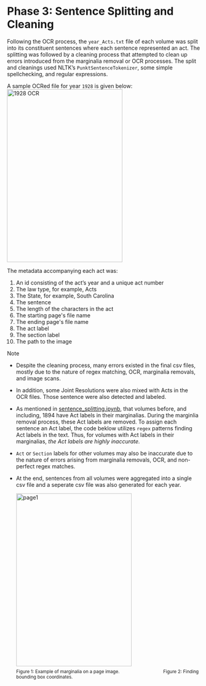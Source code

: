 # Phase 3: Sentence Splitting and Cleaning

Following the OCR process, the `year_Acts.txt` file of each volume was split into its constituent sentences where each sentence represented an act. The splitting was followed by a cleaning process that attempted to clean up errors introduced from the marginalia removal or OCR processes. The split and cleanings used NLTK’s `PunktSentenceTokenizer`, some simple spellchecking, and regular expressions.

A sample OCRed file for year `1928` is given below:
<img src="img_marginalia.png" alt="1928 OCR" width="300" height="450">
    

      

The metadata accompanying each act was:
1. An id consisting of the act’s year and a unique act number
2. The law type, for example, Acts
3. The State, for example, South Carolina
4. The sentence
5. The length of the characters in the act
6. The starting page's file name
7. The ending page's file name
8. The act label
9. The section label
10. The path to the image

Note
- Despite the cleaning process, many errors existed in the final csv files, mostly due to the nature of regex matching, OCR, marginalia removals, and image scans.
- In addition, some Joint Resolutions were also mixed with Acts in the OCR files. Those sentence were also detected and labeled.
- As mentioned in [sentence_splitting.ipynb](sentence_splitting.ipynb), that volumes before, and including, 1894 have Act labels in their marginalias. During the marginlia removal process, these Act labels are removed. To assign each sentence an Act label, the code beklow utilizes `regex` patterns finding Act labels in the text. Thus, for volumes with Act labels in their marginalias, *the Act labels are highly inaccurate.*
- `Act` or `Section` labels for other volumes may also be inaccurate due to the nature of errors arising from marginalia removals, OCR, and non-perfect regex matches.
- At the end, sentences from all volumes were aggregated into a single csv file and a seperate csv file was also generated for each year.

  <img src="clean.png" alt="page1"  width="300" height="450"> <br>
      <sub>Figure 1: Example of marginalia on a page image. </sub> 
      &nbsp;&nbsp;&nbsp;&nbsp;&nbsp;&nbsp;&nbsp;&nbsp;&nbsp;&nbsp;&nbsp;&nbsp;&nbsp;&nbsp;&nbsp;&nbsp;&nbsp;&nbsp;&nbsp;
      &nbsp;&nbsp;&nbsp;&nbsp;&nbsp;&nbsp;&nbsp;
      <sub>Figure 2: Finding bounding box coordinates. </sub> 
